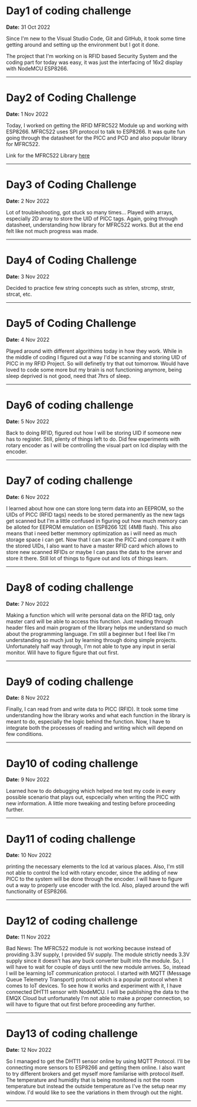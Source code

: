 # Day1 of coding challenge

**Date:** 31 Oct 2022

Since I'm new to the Visual Studio Code, Git and GitHub, it took some time getting around and setting up the environment but I got it done.

The project that I'm working on is RFID based Security System and the coding part for today was easy, it was just the interfacing of 16x2 display with NodeMCU ESP8266.

---

# Day2 of Coding Challenge

**Date:** 1 Nov 2022

Today, I worked on getting the RFID MFRC522 Module up and working with ESP8266. MFRC522 uses SPI protocol to talk to ESP8266. It was quite fun going through the datasheet for the PICC and PCD and also popular library for MFRC522.

Link for the MFRC522 Library [here](https://github.com/miguelbalboa/rfid)

---

# Day3 of Coding Challenge

**Date:** 2 Nov 2022

Lot of troubleshooting, got stuck so many times...
Played with arrays, especially 2D array to store the UID of PICC tags.
Again, going through datasheet, understanding how library for MFRC522 works.
But at the end felt like not much progress was made.

---

# Day4 of Coding Challenge

**Date:** 3 Nov 2022

Decided to practice few string concepts such as strlen, strcmp, strstr, strcat, etc.

---

# Day5 of Coding Challenge

**Date:** 4 Nov 2022

Played around with different algorithims today in how they work.
While in the middle of coding I figured out a way I'd be scanning and storing UID of PICC in my RFID Project. So will definetly try that out tomorrow. Would have loved to code some more but my brain is not functioning anymore, being sleep deprived is not good, need that 7hrs of sleep.

---

# Day6 of coding challenge

**Date:** 5 Nov 2022

Back to doing RFID, figured out how I will be storing UID if someone new has to register. Still, plenty of things left to do. Did few experiments with rotary encoder as I will be controlling the visual part on lcd display with the encoder.

---

# Day7 of coding challenge

**Date:** 6 Nov 2022

I learned about how one can store long term data into an EEPROM, so the UIDs of PICC (RFID tags) needs to be stored permanently as the new tags get scanned but I'm a little confused in figuring out how much memory can be alloted for EEPROM emulation on ESP8266 12E (4MB flash). This also means that i need better memmory optimization as i will need as much storage space i can get. Now that I can scan the PICC and compare it with the stored UIDs, I also want to have a master RFID card which allows to store new scanned RFIDs or maybe I can pass the data to the server and store it there. Still lot of things to figure out and lots of things learn.

---

# Day8 of coding challenge

**Date:** 7 Nov 2022

Making a function which will write personal data on the RFID tag, only master card will be able to access this function.
Just reading through header files and main program of the library helps me understand so much about the programming language. I'm still a beginner but I feel like I'm understanding so much just by learning through doing simple projects.
Unfortunately half way through, I'm not able to type any input in serial monitor. Will have to figure figure that out first.

---

# Day9 of coding challenge

**Date:** 8 Nov 2022

Finally, I can read from and write data to PICC (RFID). It took some time understanding how the library works and what each function in the library is meant to do, especially the logic behind the function. 
Now, I have to integrate both the processes of reading and writing which will depend on few conditions.

---

# Day10 of coding challenge

**Date:** 9 Nov 2022

Learned how to do debugging which helped me test my code in every possible scenario that plays out, espcecially when writing the PICC with new information.
A little more tweaking and testing before proceeding further.

---

# Day11 of coding challenge

**Date:** 10 Nov 2022

printing the necessary elements to the lcd at various places. Also, I'm still not able to control the lcd with rotary encoder, since the adding of new PICC to the system will be done through the encoder. I will have to figure out a way to properly use encoder with the lcd. Also, played around the wifi functionality of ESP8266. 

---

# Day12 of coding challenge

**Date:** 11 Nov 2022

Bad News: The MFRC522 module is not working because instead of providing 3.3V supply, I provided 5V supply. The module strictly needs 3.3V supply since it doesn't has any buck converter built into the module. So, I will have to wait for couple of days until the new module arrives. 
So, instead I will be learning IoT communication protocol. 
I started with MQTT (Message Queue Telemetry Transport) protocol which is a popular protocol when it comes to IoT devices.
To see how it works and experiment with it, I have connected DHT11 sensor with NodeMCU. I will be publishing the data to the EMQX Cloud but unfortunately I'm not able to make a proper connection, so will have to figure that out first before proceeding any further.

---

# Day13 of coding challenge

**Date:** 12 Nov 2022

So I managed to get the DHT11 sensor online by using MQTT Protocol. I'll be connecting more sensors to ESP8266 and getting them online. I also want to try different brokers and get myself more familarise with protocol itself.
The temperature and humidity that is being monitored is not the room temperature but instead the outside temperature as I've the setup near my window. I'd would like to see the variations in them through out the night.

---

